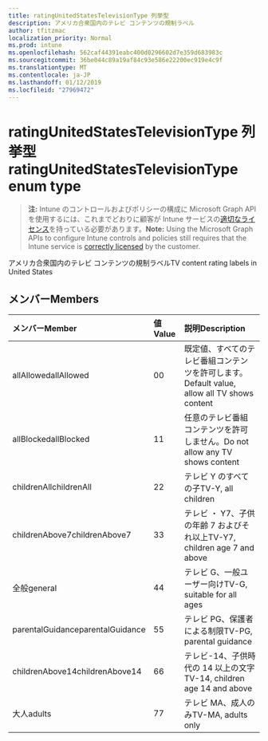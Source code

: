 ```yaml
---
title: ratingUnitedStatesTelevisionType 列挙型
description: アメリカ合衆国内のテレビ コンテンツの規制ラベル
author: tfitzmac
localization_priority: Normal
ms.prod: intune
ms.openlocfilehash: 562caf44391eabc400d0296602d7e359d683983c
ms.sourcegitcommit: 36be044c89a19af84c93e586e22200ec919e4c9f
ms.translationtype: MT
ms.contentlocale: ja-JP
ms.lasthandoff: 01/12/2019
ms.locfileid: "27969472"
---
```

# <a name="ratingunitedstatestelevisiontype-enum-type"></a><span data-ttu-id="fc7d2-103">ratingUnitedStatesTelevisionType 列挙型</span><span class="sxs-lookup"><span data-stu-id="fc7d2-103">ratingUnitedStatesTelevisionType enum type</span></span>

> <span data-ttu-id="fc7d2-104">**注:** Intune のコントロールおよびポリシーの構成に Microsoft Graph API を使用するには、これまでどおりに顧客が Intune サービスの[適切なライセンス](https://go.microsoft.com/fwlink/?linkid=839381)を持っている必要があります。</span><span class="sxs-lookup"><span data-stu-id="fc7d2-104">**Note:** Using the Microsoft Graph APIs to configure Intune controls and policies still requires that the Intune service is [correctly licensed](https://go.microsoft.com/fwlink/?linkid=839381) by the customer.</span></span>

<span data-ttu-id="fc7d2-105">アメリカ合衆国内のテレビ コンテンツの規制ラベル</span><span class="sxs-lookup"><span data-stu-id="fc7d2-105">TV content rating labels in United States</span></span>
## <a name="members"></a><span data-ttu-id="fc7d2-106">メンバー</span><span class="sxs-lookup"><span data-stu-id="fc7d2-106">Members</span></span>
|<span data-ttu-id="fc7d2-107">メンバー</span><span class="sxs-lookup"><span data-stu-id="fc7d2-107">Member</span></span>|<span data-ttu-id="fc7d2-108">値</span><span class="sxs-lookup"><span data-stu-id="fc7d2-108">Value</span></span>|<span data-ttu-id="fc7d2-109">説明</span><span class="sxs-lookup"><span data-stu-id="fc7d2-109">Description</span></span>|
|:---|:---|:---|
|<span data-ttu-id="fc7d2-110">allAllowed</span><span class="sxs-lookup"><span data-stu-id="fc7d2-110">allAllowed</span></span>|<span data-ttu-id="fc7d2-111">0</span><span class="sxs-lookup"><span data-stu-id="fc7d2-111">0</span></span>|<span data-ttu-id="fc7d2-112">既定値、すべてのテレビ番組コンテンツを許可します。</span><span class="sxs-lookup"><span data-stu-id="fc7d2-112">Default value, allow all TV shows content</span></span>|
|<span data-ttu-id="fc7d2-113">allBlocked</span><span class="sxs-lookup"><span data-stu-id="fc7d2-113">allBlocked</span></span>|<span data-ttu-id="fc7d2-114">1</span><span class="sxs-lookup"><span data-stu-id="fc7d2-114">1</span></span>|<span data-ttu-id="fc7d2-115">任意のテレビ番組コンテンツを許可しません。</span><span class="sxs-lookup"><span data-stu-id="fc7d2-115">Do not allow any TV shows content</span></span>|
|<span data-ttu-id="fc7d2-116">childrenAll</span><span class="sxs-lookup"><span data-stu-id="fc7d2-116">childrenAll</span></span>|<span data-ttu-id="fc7d2-117">2</span><span class="sxs-lookup"><span data-stu-id="fc7d2-117">2</span></span>|<span data-ttu-id="fc7d2-118">テレビ Y のすべての子</span><span class="sxs-lookup"><span data-stu-id="fc7d2-118">TV-Y, all children</span></span>|
|<span data-ttu-id="fc7d2-119">childrenAbove7</span><span class="sxs-lookup"><span data-stu-id="fc7d2-119">childrenAbove7</span></span>|<span data-ttu-id="fc7d2-120">3</span><span class="sxs-lookup"><span data-stu-id="fc7d2-120">3</span></span>|<span data-ttu-id="fc7d2-121">テレビ ・ Y7、子供の年齢 7 およびそれ以上</span><span class="sxs-lookup"><span data-stu-id="fc7d2-121">TV-Y7, children age 7 and above</span></span>|
|<span data-ttu-id="fc7d2-122">全般</span><span class="sxs-lookup"><span data-stu-id="fc7d2-122">general</span></span>|<span data-ttu-id="fc7d2-123">4</span><span class="sxs-lookup"><span data-stu-id="fc7d2-123">4</span></span>|<span data-ttu-id="fc7d2-124">テレビ G、一般ユーザー向け</span><span class="sxs-lookup"><span data-stu-id="fc7d2-124">TV-G, suitable for all ages</span></span>|
|<span data-ttu-id="fc7d2-125">parentalGuidance</span><span class="sxs-lookup"><span data-stu-id="fc7d2-125">parentalGuidance</span></span>|<span data-ttu-id="fc7d2-126">5</span><span class="sxs-lookup"><span data-stu-id="fc7d2-126">5</span></span>|<span data-ttu-id="fc7d2-127">テレビ PG、保護者による制限</span><span class="sxs-lookup"><span data-stu-id="fc7d2-127">TV-PG, parental guidance</span></span>|
|<span data-ttu-id="fc7d2-128">childrenAbove14</span><span class="sxs-lookup"><span data-stu-id="fc7d2-128">childrenAbove14</span></span>|<span data-ttu-id="fc7d2-129">6</span><span class="sxs-lookup"><span data-stu-id="fc7d2-129">6</span></span>|<span data-ttu-id="fc7d2-130">テレビ-14、子供時代の 14 以上の文字</span><span class="sxs-lookup"><span data-stu-id="fc7d2-130">TV-14, children age 14 and above</span></span>|
|<span data-ttu-id="fc7d2-131">大人</span><span class="sxs-lookup"><span data-stu-id="fc7d2-131">adults</span></span>|<span data-ttu-id="fc7d2-132">7</span><span class="sxs-lookup"><span data-stu-id="fc7d2-132">7</span></span>|<span data-ttu-id="fc7d2-133">テレビ MA、成人のみ</span><span class="sxs-lookup"><span data-stu-id="fc7d2-133">TV-MA, adults only</span></span>|



